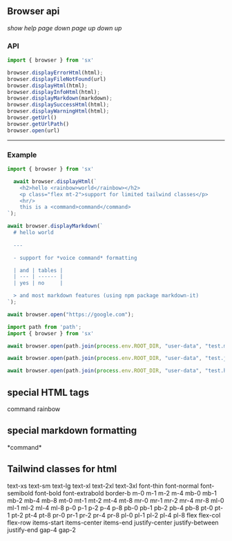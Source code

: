 ## Browser api

*show help* *page down* *page up* *down <num>* *up <num>*

### API
```js
import { browser } from 'sx'

browser.displayErrorHtml(html);
browser.displayFileNotFound(url)
browser.displayHtml(html);
browser.displayInfoHtml(html);
browser.displayMarkdown(markdown);
browser.displaySuccessHtml(html);
browser.displayWarningHtml(html);
browser.getUrl()
browser.getUrlPath()
browser.open(url)
```
---
### Example
```js
import { browser } from 'sx'
```

```js
  await browser.displayHtml(`
    <h2>hello <rainbow>world</rainbow></h2>
    <p class="flex mt-2">support for limited tailwind classes</p>
    <hr/>
    this is a <command>command</command>
`);
```

```js
await browser.displayMarkdown(`
  # hello world
  
  ---

  - support for *voice command* formatting

  | and | tables |
  | --- | ------ |
  | yes | no     |

  > and most markdown features (using npm package markdown-it)
`);
```

```js
await browser.open("https://google.com");
```

```js
import path from 'path';
import { browser } from 'sx'
```

```js
await browser.open(path.join(process.env.ROOT_DIR, "user-data", "test.md"));
```

```js
await browser.open(path.join(process.env.ROOT_DIR, "user-data", "test.json"));
```

```js
await browser.open(path.join(process.env.ROOT_DIR, "user-data", "test.html"));
```

## special HTML tags
<command>command</command>
<rainbow>rainbow</rainbow>

## special markdown formatting
\*command\*

## Tailwind classes for html
text-xs
text-sm
text-lg
text-xl
text-2xl
text-3xl
font-thin
font-normal
font-semibold
font-bold
font-extrabold
border-b
m-0
m-1
m-2
m-4
mb-0
mb-1
mb-2
mb-4
mb-8
mt-0
mt-1
mt-2
mt-4
mt-8
mr-0
mr-1
mr-2
mr-4
mr-8
ml-0
ml-1
ml-2
ml-4
ml-8
p-0
p-1
p-2
p-4
p-8
pb-0
pb-1
pb-2
pb-4
pb-8
pt-0
pt-1
pt-2
pt-4
pt-8
pr-0
pr-1
pr-2
pr-4
pr-8
pl-0
pl-1
pl-2
pl-4
pl-8
flex
flex-col
flex-row
items-start
items-center
items-end
justify-center
justify-between
justify-end
gap-4
gap-2